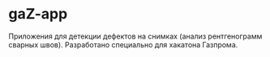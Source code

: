 # gaZ-app
Приложения для детекции дефектов на снимках (анализ рентгенограмм сварных швов). Разработано специально для хакатона Газпрома.
